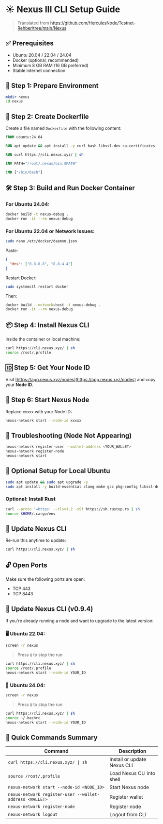 # ☀️ Nexus III CLI Setup Guide

> Translated from https://github.com/HerculesNode/Testnet-Rehber/tree/main/Nexus

## ✅ Prerequisites

- Ubuntu 20.04 / 22.04 / 24.04  
- Docker (optional, recommended)  
- Minimum 8 GB RAM (16 GB preferred)  
- Stable internet connection  

## 🧱 Step 1: Prepare Environment

```bash
mkdir nexus
cd nexus
```

## 🐳 Step 2: Create Dockerfile

Create a file named `Dockerfile` with the following content:

```Dockerfile
FROM ubuntu:24.04

RUN apt update && apt install -y curl bash libssl-dev ca-certificates

RUN curl https://cli.nexus.xyz/ | sh

ENV PATH="/root/.nexus/bin:$PATH"

CMD ["/bin/bash"]
```

## 🛠 Step 3: Build and Run Docker Container

### For Ubuntu 24.04:

```bash
docker build -t nexus-debug .
docker run -it --rm nexus-debug
```

### For Ubuntu 22.04 or Network Issues:

```bash
sudo nano /etc/docker/daemon.json
```

Paste:

```json
{
  "dns": ["8.8.8.8", "8.8.4.4"]
}
```

Restart Docker:

```bash
sudo systemctl restart docker
```

Then:

```bash
docker build --network=host -t nexus-debug .
docker run -it --rm nexus-debug
```

## 📦 Step 4: Install Nexus CLI

Inside the container or local machine:

```bash
curl https://cli.nexus.xyz/ | sh
source /root/.profile
```

## 🆔 Step 5: Get Your Node ID

Visit [https://app.nexus.xyz/nodes](https://app.nexus.xyz/nodes) and copy your **Node ID**.

## 🚀 Step 6: Start Nexus Node

Replace `xxxxx` with your Node ID:

```bash
nexus-network start --node-id xxxxx
```

## 🔧 Troubleshooting (Node Not Appearing)

```bash
nexus-network register-user --wallet-address <YOUR_WALLET>
nexus-network register-node
nexus-network start
```

## 🧰 Optional Setup for Local Ubuntu

```bash
sudo apt update && sudo apt upgrade -y
sudo apt install -y build-essential clang make gcc pkg-config libssl-dev curl wget
```

### Optional: Install Rust

```bash
curl --proto '=https' --tlsv1.2 -sSf https://sh.rustup.rs | sh
source $HOME/.cargo/env
```

## 🔁 Update Nexus CLI

Re-run this anytime to update:

```bash
curl https://cli.nexus.xyz/ | sh
```

## 🔓 Open Ports

Make sure the following ports are open:

- TCP 443  
- TCP 8443  


## 🔁 Update Nexus CLI (v0.9.4)

If you're already running a node and want to upgrade to the latest version:

### 🖥 Ubuntu 22.04:

```bash
screen -r nexus
```

> Press `Q` to stop the run

```bash
curl https://cli.nexus.xyz/ | sh
source /root/.profile
nexus-network start --node-id YOUR_ID
```

### 🧪 Ubuntu 24.04:

```bash
screen -r nexus
```

> Press `Q` to stop the run

```bash
curl https://cli.nexus.xyz/ | sh
source ~/.bashrc
nexus-network start --node-id YOUR_ID
```


## 🧪 Quick Commands Summary

| Command                                                   | Description                         |
|-----------------------------------------------------------|-------------------------------------|
| `curl https://cli.nexus.xyz/ \| sh`                       | Install or update Nexus CLI         |
| `source /root/.profile`                                   | Load Nexus CLI into shell           |
| `nexus-network start --node-id <NODE_ID>`                 | Start Nexus node                    |
| `nexus-network register-user --wallet-address <WALLET>`   | Register wallet                     |
| `nexus-network register-node`                             | Register node                       |
| `nexus-network logout`                                    | Logout from CLI                     |


